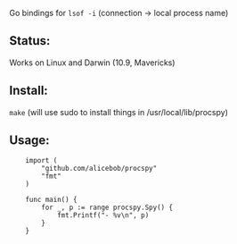 Go bindings for `lsof -i` (connection -> local process name)

Status:
-------

Works on Linux and Darwin (10.9, Mavericks)

Install:
--------

`make` (will use sudo to install things in /usr/local/lib/procspy)

Usage:
------

```
	import (
		"github.com/alicebob/procspy"
		"fmt"
	)

	func main() {
		for _, p := range procspy.Spy() {
			fmt.Printf("- %v\n", p)
		}
	}
```
